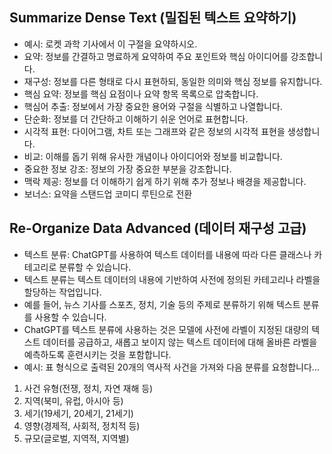 ## Summarize Dense Text (밀집된 텍스트 요약하기)
- 예시: 로켓 과학 기사에서 이 구절을 요약하시오.
- 요약: 정보를 간결하고 명료하게 요약하여 주요 포인트와 핵심 아이디어를 강조합니다.
- 재구성: 정보를 다른 형태로 다시 표현하되, 동일한 의미와 핵심 정보를 유지합니다.
- 핵심 요약: 정보를 핵심 요점이나 요약 항목 목록으로 압축합니다.
- 핵심어 추출: 정보에서 가장 중요한 용어와 구절을 식별하고 나열합니다.
- 단순화: 정보를 더 간단하고 이해하기 쉬운 언어로 표현합니다.
- 시각적 표현: 다이어그램, 차트 또는 그래프와 같은 정보의 시각적 표현을 생성합니다.
- 비교: 이해를 돕기 위해 유사한 개념이나 아이디어와 정보를 비교합니다.
- 중요한 정보 강조: 정보의 가장 중요한 부분을 강조합니다.
- 맥락 제공: 정보를 더 이해하기 쉽게 하기 위해 추가 정보나 배경을 제공합니다.
- 보너스: 요약을 스탠드업 코미디 루틴으로 전환

## Re-Organize Data Advanced (데이터 재구성 고급)
- 텍스트 분류: ChatGPT를 사용하여 텍스트 데이터를 내용에 따라 다른 클래스나 카테고리로 분류할 수 있습니다.
- 텍스트 분류는 텍스트 데이터의 내용에 기반하여 사전에 정의된 카테고리나 라벨을 할당하는 작업입니다.
- 예를 들어, 뉴스 기사를 스포츠, 정치, 기술 등의 주제로 분류하기 위해 텍스트 분류를 사용할 수 있습니다.
- ChatGPT를 텍스트 분류에 사용하는 것은 모델에 사전에 라벨이 지정된 대량의 텍스트 데이터를 공급하고, 새롭고 보이지 않는 텍스트 데이터에 대해 올바른 라벨을 예측하도록 훈련시키는 것을 포함합니다.
- 예시: 표 형식으로 출력된 20개의 역사적 사건을 가져와 다음 분류를 요청합니다...
1. 사건 유형(전쟁, 정치, 자연 재해 등)
2. 지역(북미, 유럽, 아시아 등)
3. 세기(19세기, 20세기, 21세기)
4. 영향(경제적, 사회적, 정치적 등)
5. 규모(글로벌, 지역적, 지역별)